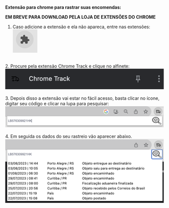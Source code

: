 <strong>Extensão para chrome para rastrar suas encomendas:</strong> <br>

<strong>EM BREVE PARA DOWNLOAD PELA LOJA DE EXTENSÕES DO CHROME</strong> <br>

1. Caso adicione a extensão e ela não apareca, entre nas extensões: <br>
<img src="assets/passo1.png" alt="lupa-img"><br>
<br>
2. Procure pela extensão Chrome Track e clique no alfinete: <br>
<img src="assets/passo2.png" alt="lupa-img"><br>
<br>
3. Depois disso a extensão vai estar no fácil acesso, basta clicar no ícone, digitar seu código e clicar na lupa para pesquisar: <br>
<img src="assets/passo3.png" alt="lupa-img"><br>
<br>
4. Em seguida os dados do seu rastreio vão aparecer abaixo.
<img src="assets/passo4.png" alt="lupa-img"><br>
